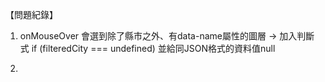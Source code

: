 【問題紀錄】

1. onMouseOver 會選到除了縣市之外、有data-name屬性的圖層 
-> 加入判斷式 if (filteredCity === undefined) 並給同JSON格式的資料值null

2. 
